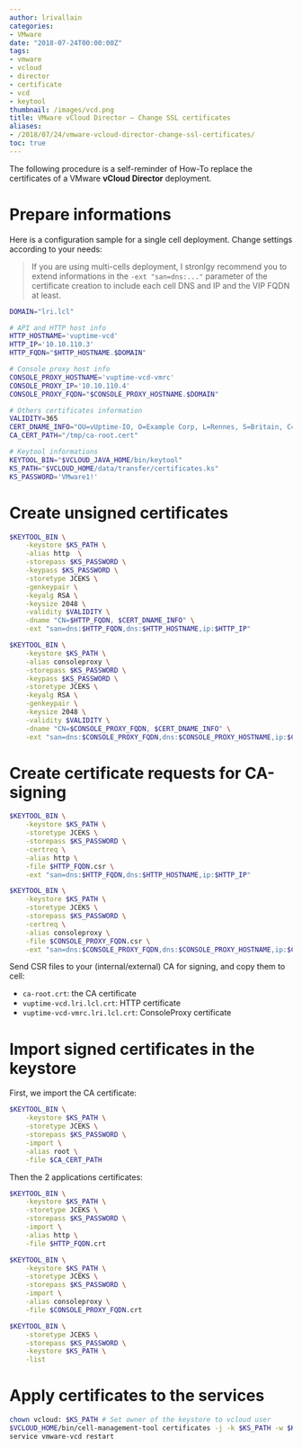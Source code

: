 ```yaml
---
author: lrivallain
categories:
- VMware
date: "2018-07-24T00:00:00Z"
tags:
- vmware
- vcloud
- director
- certificate
- vcd
- keytool
thumbnail: /images/vcd.png
title: VMware vCloud Director – Change SSL certificates
aliases: 
- /2018/07/24/vmware-vcloud-director-change-ssl-certificates/
toc: true
---
```


The following procedure is a self-reminder of How-To replace the certificates of a VMware **vCloud Director** deployment.

# Prepare informations

Here is a configuration sample for a single cell deployment. Change settings according to your needs:

> If you are using multi-cells deployment, I stronlgy recommend you to extend informations in the `-ext "san=dns:..."` parameter of the certificate creation to include each cell DNS and IP and the VIP FQDN at least. 

```bash
DOMAIN="lri.lcl"

# API and HTTP host info
HTTP_HOSTNAME='vuptime-vcd'
HTTP_IP='10.10.110.3'
HTTP_FQDN="$HTTP_HOSTNAME.$DOMAIN"

# Console proxy host info
CONSOLE_PROXY_HOSTNAME='vuptime-vcd-vmrc'
CONSOLE_PROXY_IP='10.10.110.4'
CONSOLE_PROXY_FQDN="$CONSOLE_PROXY_HOSTNAME.$DOMAIN"

# Others certificates information
VALIDITY=365
CERT_DNAME_INFO="OU=vUptime-IO, O=Example Corp, L=Rennes, S=Britain, C=FR"
CA_CERT_PATH="/tmp/ca-root.cert"

# Keytool informations
KEYTOOL_BIN="$VCLOUD_JAVA_HOME/bin/keytool"
KS_PATH="$VCLOUD_HOME/data/transfer/certificates.ks"
KS_PASSWORD='VMware1!'
```

# Create unsigned certificates

```bash
$KEYTOOL_BIN \
    -keystore $KS_PATH \
    -alias http  \
    -storepass $KS_PASSWORD \
    -keypass $KS_PASSWORD \
    -storetype JCEKS \
    -genkeypair \
    -keyalg RSA \
    -keysize 2048 \
    -validity $VALIDITY \
    -dname "CN=$HTTP_FQDN, $CERT_DNAME_INFO" \
    -ext "san=dns:$HTTP_FQDN,dns:$HTTP_HOSTNAME,ip:$HTTP_IP"

$KEYTOOL_BIN \
    -keystore $KS_PATH \
    -alias consoleproxy \
    -storepass $KS_PASSWORD \
    -keypass $KS_PASSWORD \
    -storetype JCEKS \
    -keyalg RSA \
    -genkeypair \
    -keysize 2048 \
    -validity $VALIDITY \
    -dname "CN=$CONSOLE_PROXY_FQDN, $CERT_DNAME_INFO" \
    -ext "san=dns:$CONSOLE_PROXY_FQDN,dns:$CONSOLE_PROXY_HOSTNAME,ip:$CONSOLE_PROXY_IP"
```

# Create certificate requests for CA-signing

```bash
$KEYTOOL_BIN \
    -keystore $KS_PATH \
    -storetype JCEKS \
    -storepass $KS_PASSWORD \
    -certreq \
    -alias http \
    -file $HTTP_FQDN.csr \
    -ext "san=dns:$HTTP_FQDN,dns:$HTTP_HOSTNAME,ip:$HTTP_IP"

$KEYTOOL_BIN \
    -keystore $KS_PATH \
    -storetype JCEKS \
    -storepass $KS_PASSWORD \
    -certreq \
    -alias consoleproxy \
    -file $CONSOLE_PROXY_FQDN.csr \
    -ext "san=dns:$CONSOLE_PROXY_FQDN,dns:$CONSOLE_PROXY_HOSTNAME,ip:$CONSOLE_PROXY_IP"
```

Send CSR files to your (internal/external) CA for signing, and copy them to cell:
* `ca-root.crt`: the CA certificate
* `vuptime-vcd.lri.lcl.crt`: HTTP certificate
* `vuptime-vcd-vmrc.lri.lcl.crt`: ConsoleProxy certificate

# Import signed certificates in the keystore

First, we import the CA certificate:

```bash
$KEYTOOL_BIN \
    -keystore $KS_PATH \
    -storetype JCEKS \
    -storepass $KS_PASSWORD \
    -import \
    -alias root \
    -file $CA_CERT_PATH
```

Then the 2 applications certificates:

```bash
$KEYTOOL_BIN \
    -keystore $KS_PATH \
    -storetype JCEKS \
    -storepass $KS_PASSWORD \
    -import \
    -alias http \
    -file $HTTP_FQDN.crt

$KEYTOOL_BIN \
    -keystore $KS_PATH \
    -storetype JCEKS \
    -storepass $KS_PASSWORD \
    -import \
    -alias consoleproxy \
    -file $CONSOLE_PROXY_FQDN.crt
```

```bash
$KEYTOOL_BIN \
    -storetype JCEKS \
    -storepass $KS_PASSWORD \
    -keystore $KS_PATH \
    -list
```

# Apply certificates to the services

```bash
chown vcloud: $KS_PATH # Set owner of the keystore to vcloud user
$VCLOUD_HOME/bin/cell-management-tool certificates -j -k $KS_PATH -w $KS_PASSWORD
service vmware-vcd restart
```
